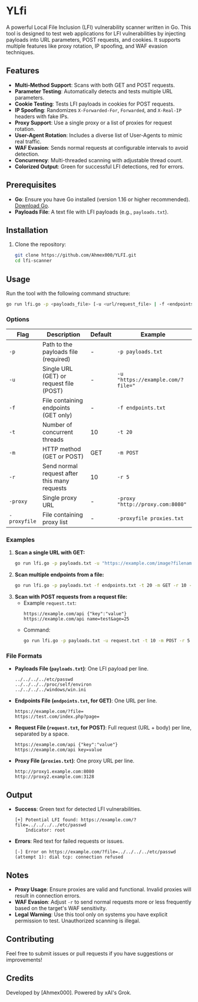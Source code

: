 # YLfi

A powerful Local File Inclusion (LFI) vulnerability scanner written in Go. This tool is designed to test web applications for LFI vulnerabilities by injecting payloads into URL parameters, POST requests, and cookies. It supports multiple features like proxy rotation, IP spoofing, and WAF evasion techniques.

## Features
- **Multi-Method Support**: Scans with both GET and POST requests.
- **Parameter Testing**: Automatically detects and tests multiple URL parameters.
- **Cookie Testing**: Tests LFI payloads in cookies for POST requests.
- **IP Spoofing**: Randomizes `X-Forwarded-For`, `Forwarded`, and `X-Real-IP` headers with fake IPs.
- **Proxy Support**: Use a single proxy or a list of proxies for request rotation.
- **User-Agent Rotation**: Includes a diverse list of User-Agents to mimic real traffic.
- **WAF Evasion**: Sends normal requests at configurable intervals to avoid detection.
- **Concurrency**: Multi-threaded scanning with adjustable thread count.
- **Colorized Output**: Green for successful LFI detections, red for errors.

## Prerequisites
- **Go**: Ensure you have Go installed (version 1.16 or higher recommended). [Download Go](https://golang.org/dl/).
- **Payloads File**: A text file with LFI payloads (e.g., `payloads.txt`).

## Installation
1. Clone the repository:
   ```bash
   git clone https://github.com/Ahmex000/YLFI.git
   cd lfi-scanner
   ```

## Usage
Run the tool with the following command structure:
```bash
go run lfi.go -p <payloads_file> [-u <url/request_file> | -f <endpoints_file>] [-t threads] [-m GET|POST] [-r interval] [-proxy proxy | -proxyfile proxies_file]
```

### Options
| Flag           | Description                                      | Default       | Example                              |
|----------------|--------------------------------------------------|---------------|--------------------------------------|
| `-p`           | Path to the payloads file (required)            | -             | `-p payloads.txt`                   |
| `-u`           | Single URL (GET) or request file (POST)         | -             | `-u "https://example.com/?file="`   |
| `-f`           | File containing endpoints (GET only)            | -             | `-f endpoints.txt`                  |
| `-t`           | Number of concurrent threads                    | 10            | `-t 20`                             |
| `-m`           | HTTP method (GET or POST)                       | GET           | `-m POST`                           |
| `-r`           | Send normal request after this many requests    | 10            | `-r 5`                              |
| `-proxy`       | Single proxy URL                                | -             | `-proxy "http://proxy.com:8080"`    |
| `-proxyfile`   | File containing proxy list                      | -             | `-proxyfile proxies.txt`            |

### Examples
1. **Scan a single URL with GET:**
   ```bash
   go run lfi.go -p payloads.txt -u "https://example.com/image?filename=¶m2=" -t 10 -m GET -r 5
   ```
2. **Scan multiple endpoints from a file:**
   ```bash
   go run lfi.go -p payloads.txt -f endpoints.txt -t 20 -m GET -r 10 -proxy "http://proxy.example.com:8080"
   ```
3. **Scan with POST requests from a request file:**
   - Example `request.txt`:
     ```
     https://example.com/api {"key":"value"}
     https://example.com/api name=test&age=25
     ```
   - Command:
     ```bash
     go run lfi.go -p payloads.txt -u request.txt -t 10 -m POST -r 5 -proxyfile proxies.txt
     ```

### File Formats
- **Payloads File (`payloads.txt`)**: One LFI payload per line.
  ```
  ../../../../etc/passwd
  ../../../../proc/self/environ
  ../../../../windows/win.ini
  ```
- **Endpoints File (`endpoints.txt`, for GET)**: One URL per line.
  ```
  https://example.com/?file=
  https://test.com/index.php?page=
  ```
- **Request File (`request.txt`, for POST)**: Full request (URL + body) per line, separated by a space.
  ```
  https://example.com/api {"key":"value"}
  https://example.com/api key=value
  ```
- **Proxy File (`proxies.txt`)**: One proxy URL per line.
  ```
  http://proxy1.example.com:8080
  http://proxy2.example.com:3128
  ```

## Output
- **Success**: Green text for detected LFI vulnerabilities.
  ```
  [+] Potential LFI found: https://example.com/?file=../../../../etc/passwd
      Indicator: root
  ```
- **Errors**: Red text for failed requests or issues.
  ```
  [-] Error on https://example.com/?file=../../../../etc/passwd (attempt 1): dial tcp: connection refused
  ```

## Notes
- **Proxy Usage**: Ensure proxies are valid and functional. Invalid proxies will result in connection errors.
- **WAF Evasion**: Adjust `-r` to send normal requests more or less frequently based on the target's WAF sensitivity.
- **Legal Warning**: Use this tool only on systems you have explicit permission to test. Unauthorized scanning is illegal.

## Contributing
Feel free to submit issues or pull requests if you have suggestions or improvements!


## Credits
Developed by [Ahmex000]. Powered by xAI's Grok.

